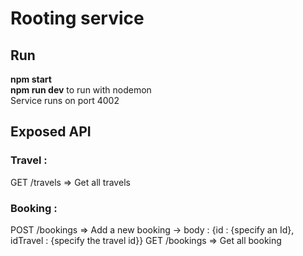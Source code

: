 # Rooting service

## Run
**npm start**  
**npm run dev** to run with nodemon  
Service runs on port 4002  

## Exposed API
### Travel :
GET /travels => Get all travels

### Booking :
POST /bookings => Add a new booking
    -> body : {id : {specify an Id}, idTravel : {specify the travel id}}
GET /bookings => Get all booking